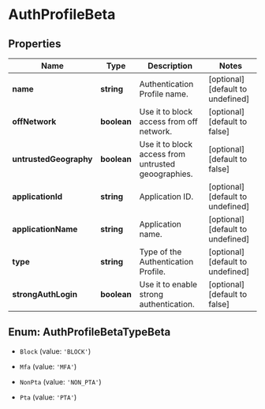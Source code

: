 # AuthProfileBeta

## Properties

Name | Type | Description | Notes
------------ | ------------- | ------------- | -------------
**name** | **string** | Authentication Profile name. | [optional] [default to undefined]
**offNetwork** | **boolean** | Use it to block access from off network. | [optional] [default to false]
**untrustedGeography** | **boolean** | Use it to block access from untrusted geoographies. | [optional] [default to false]
**applicationId** | **string** | Application ID. | [optional] [default to undefined]
**applicationName** | **string** | Application name. | [optional] [default to undefined]
**type** | **string** | Type of the Authentication Profile. | [optional] [default to undefined]
**strongAuthLogin** | **boolean** | Use it to enable strong authentication. | [optional] [default to false]



## Enum: AuthProfileBetaTypeBeta


* `Block` (value: `'BLOCK'`)

* `Mfa` (value: `'MFA'`)

* `NonPta` (value: `'NON_PTA'`)

* `Pta` (value: `'PTA'`)



